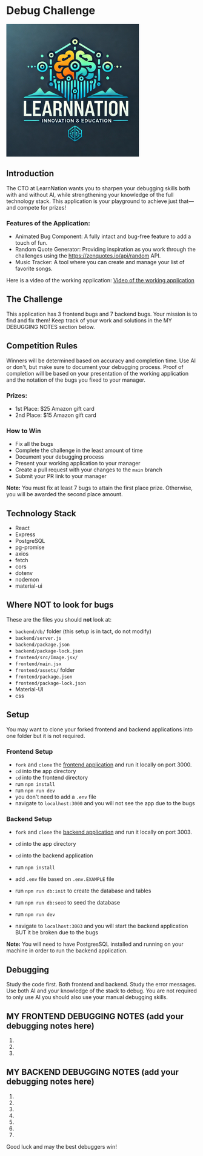 # Debug Challenge


<img src="./src/assets/learn-nation-logo.webp" alt="LearnNation Logo" width="350" height="auto">

## Introduction
The CTO at LearnNation wants you to sharpen your debugging skills both with and without AI, while strengthening your knowledge of the full technology stack. This application is your playground to achieve just that—and compete for prizes!

### Features of the Application:

- Animated Bug Component: A fully intact and bug-free feature to add a touch of fun.
- Random Quote Generator: Providing inspiration as you work through the challenges using the https://zenquotes.io/api/random API.
- Music Tracker: A tool where you can create and manage your list of favorite songs.

Here is a video of the working application: [Video of the working application](https://drive.google.com/file/d/1ZFkdOs6kR_i1L2-fiuyc5kA_xWr0dXmW/view?usp=sharing)


## The Challenge

This application has 3 frontend bugs and 7 backend bugs. Your mission is to find and fix them! Keep track of your work and solutions in the MY DEBUGGING NOTES section below.



## Competition Rules

Winners will be determined based on accuracy and completion time. Use AI or don't, but make sure to document your debugging process.
Proof of completion will be based on your presentation of the working application and the notation of the bugs you fixed to your manager.

### Prizes:

- 1st Place: $25 Amazon gift card
- 2nd Place: $15 Amazon gift card

### How to Win

- Fix all the bugs
- Complete the challenge in the least amount of time
- Document your debugging process
- Present your working application to your manager
- Create a pull request with your changes to the `main` branch
- Submit your PR link to your manager

**Note:** You must fix at least 7 bugs to attain the first place prize. Otherwise, you will be awarded the second place amount.

## Technology Stack

- React
- Express
- PostgreSQL
- pg-promise
- axios
- fetch
- cors
- dotenv
- nodemon
- material-ui

## Where NOT to look for bugs
These are the files you should **not** look at:

- `backend/db/` folder (this setup is in tact, do not modify)
- `backend/server.js`
- `backend/package.json`
- `backend/package-lock.json`
- `frontend/src/Image.jsx/`
- `frontend/main.jsx`
- `frontend/assets/` folder
- `frontend/package.json`
- `frontend/package-lock.json`
- Material-UI
- css


## Setup

You may want to clone your forked frontend and backend applications into one folder but it is not required.

### Frontend Setup

- `fork` and `clone` the [frontend application](https://github.com/jdrichards-pursuit/debug-challenge-frontend) and run it locally on port 3000.
- `cd` into the app directory
- `cd` into the frontend directory
- run `npm install`
- run `npm run dev`
- you don't need to add a `.env` file
- navigate to `localhost:3000` and you will not see the app due to the bugs

### Backend Setup

- `fork` and `clone` the [backend application](https://github.com/jdrichards-pursuit/debug-challenge-backend) and run it locally on port 3003.
- `cd` into the app directory
- `cd` into the backend application
- run `npm install`
- add `.env` file based on `.env.EXAMPLE` file
- run `npm run db:init` to create the database and tables
- run `npm run db:seed` to seed the database
- run `npm run dev`

- navigate to `localhost:3003` and you will start the backend application BUT it be broken due to the bugs

**Note:** You will need to have PostgresSQL installed and running on your machine in order to run the backend application.

## Debugging

Study the code first. Both frontend and backend. 
Study the error messages. 
Use both AI and your knowledge of the stack to debug. 
You are not required to only use AI you should also use your manual debugging skills.


## MY FRONTEND DEBUGGING NOTES (add your debugging notes here)

1.
2.
3.

## MY BACKEND DEBUGGING NOTES (add your debugging notes here)

1.
2.
3.
4.
5.
6.
7.

Good luck and may the best debuggers win!
